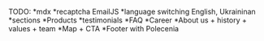 TODO:
 *mdx
 *recaptcha EmailJS
 *language switching English, Ukraininan
 *sections
    *Products
    *testimonials
    *FAQ
    *Career
    *About us + history + values + team
    *Map + CTA
    *Footer with Polecenia


    
 